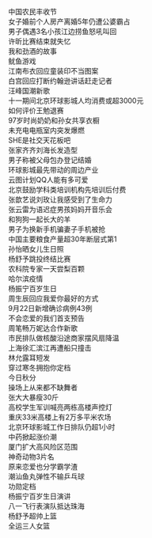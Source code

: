 中国农民丰收节  
女子婚前个人房产离婚5年仍遭公婆霸占  
男子偶遇3名小孩江边捞鱼怒吼叫回  
许昕比赛结束就失忆  
我和劲酒的故事  
鱿鱼游戏  
江南布衣回应童装印不当图案  
白宫回应打断约翰逊讲话赶走记者  
汪峰国潮新歌  
十一期间北京环球影城人均消费或超3000元  
如何评价王勉退赛  
97岁时尚奶奶和孙女共享衣橱  
未充电电瓶室内突发爆燃  
SHE是社交天花板吧  
张家齐齐刘海长发造型  
男子称被父母包办登记结婚  
环球影城最先带动的周边产业  
云图计划QQ人能有多可爱  
北京鼓励学科类培训机构先培训后付费  
张歆艺说刘玫让我感受到了生命力  
张云雷为语迟症男孩妈妈开音乐会  
和狗狗一起长大的羊  
男子为换新手机骗妻子手机被抢  
中国主要粮食产量超30年断层式第1  
孙怡晒女儿生日照  
杨舒予跳投终结比赛  
农科院专家一天尝梨百颗  
哈尔滨疫情  
杨振宁百岁生日  
周生辰回应我爱你最好的方式  
9月22日新增确诊病例43例  
不会恋爱的我们首支预告  
周笔畅万妮达合作新歌  
市民排队做核酸沿途商家摆风扇降温  
上海徐汇滨江再遭船只撞击  
林允露耳短发  
穿过寒冬拥抱你定档  
今日秋分  
操场上从来都不缺舞者  
张大大暴瘦30斤  
高校学生军训喊亮两栋高楼声控灯  
重庆33米高楼上有2万多平米农场  
北京环球影城工作日排队仍超1小时  
中药掀起涨价潮  
厦门扩大高风险区范围  
神奇动物3片名  
原来恋爱也分学霸学渣  
潮汕鱼丸弹性不输乒乓球  
功勋定档  
杨振宁百岁生日演讲  
八一飞行表演队抵达珠海  
杨舒予超帅上篮  
全运三人女篮  

